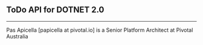 ## ToDo API for DOTNET 2.0

<hr />
Pas Apicella [papicella at pivotal.io] is a Senior Platform Architect at Pivotal Australia 

